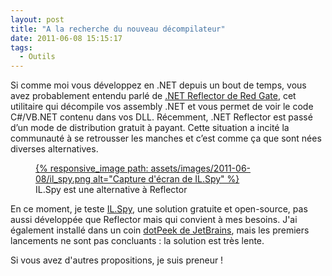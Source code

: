 ```yaml
---
layout: post
title: "A la recherche du nouveau décompilateur"
date: 2011-06-08 15:15:17
tags:
  - Outils
---
```


Si comme moi vous développez en .NET depuis un bout de temps, vous avez probablement entendu parlé de [.NET Reflector de Red Gate](http://www.red-gate.com/products/dotnet-development/reflector/ "Site officiel de .NET Reflector"), cet utilitaire qui décompile vos assembly .NET et vous permet de voir le code C#/VB.NET contenu dans vos DLL. Récemment, .NET Reflector est passé d’un mode de distribution gratuit à payant. Cette situation a incité la communauté à se retrousser les manches et c’est comme ça que sont nées diverses alternatives.

<!-- more -->

<figure>
<a data-featherlight="image" href="/assets/images/2011-06-08/il_spy.png" title="Voir en plus grand">
      {% responsive_image path: assets/images/2011-06-08/il_spy.png alt="Capture d'écran de IL.Spy" %}
  </a>
  <figcaption>IL.Spy est une alternative à Reflector</figcaption>
</figure>

En ce moment, je teste [IL.Spy](http://ilspy.net/ "Site officiel de IL.Spy"), une solution gratuite et open-source, pas aussi développée que Reflector mais qui convient à mes besoins. J'ai également installé dans un coin [dotPeek de JetBrains](http://www.jetbrains.com/decompiler/ "Site officiel de dotPeek, le décompiler de JetBrains"), mais les premiers lancements ne sont pas concluants&nbsp;: la solution est très lente.

Si vous avez d'autres propositions, je suis preneur&nbsp;!
